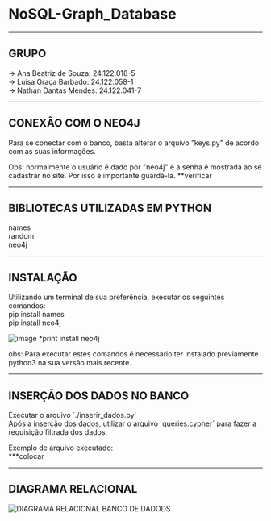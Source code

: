 # NoSQL-Graph_Database

----
<h2>GRUPO</h2>
  -> Ana Beatriz de Souza: 24.122.018-5 <br>
  -> Luísa Graça Barbado:  24.122.058-1 <br>
  -> Nathan Dantas Mendes: 24.122.041-7 <br>

----

<h2>CONEXÃO COM O NEO4J</h2>

Para se conectar com o banco, basta alterar o arquivo "keys.py" de acordo com as suas informações. 

Obs: normalmente o usuário é dado por "neo4j" e a senha é mostrada ao se cadastrar no site. Por isso é importante guardá-la. 
**verificar

----
<h2>BIBLIOTECAS UTILIZADAS EM PYTHON</h2>

names <br>
random  <br>
neo4j  <br>

----

<h2>INSTALAÇÃO</h2>

Utilizando um terminal de sua preferência, executar os seguintes comandos:<br>
pip install names<br> pip install neo4j<br>

![image](https://github.com/nath88d/Banco-de-dados/assets/104024701/d109b5a5-acd5-4144-bc6a-b98ec286bffd)
*print install neo4j

obs: Para executar estes comandos é necessario ter instalado previamente python3 na sua versão mais recente. 

----
<h2>INSERÇÃO DOS DADOS NO BANCO</h2>
  Executar o arquivo `./inserir_dados.py` <br>
  Após a inserção dos dados, utilizar o arquivo `queries.cypher´ para fazer a requisição filtrada dos dados.

  Exemplo de arquivo executado:<br>
  ***colocar

----
<h2>DIAGRAMA RELACIONAL</h2>

![DIAGRAMA RELACIONAL BANCO DE DADODS](https://github.com/user-attachments/assets/138e57f8-33b1-41e2-8799-112479c09dfd)



